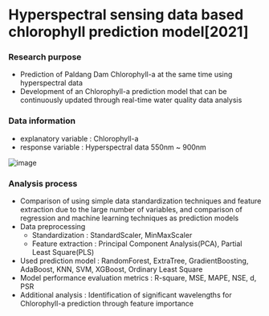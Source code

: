 # Hyperspectral sensing data based chlorophyll prediction model[2021]

### Research purpose
- Prediction of Paldang Dam Chlorophyll-a at the same time using hyperspectral data
- Development of an Chlorophyll-a prediction model that can be continuously updated through real-time water quality data analysis

### Data information
- explanatory variable : Chlorophyll-a
- response variable : Hyperspectral data 550nm ~ 900nm

![image]([https://user-images.githubusercontent.com/79569224/222372098-8b1fc604-c232-4c24-9125-3f4349df1a6b.png](https://www.notion.so/image/https%3A%2F%2Fs3-us-west-2.amazonaws.com%2Fsecure.notion-static.com%2F234ff89f-fcdf-4385-b1d8-e56757189364%2FUntitled.png?id=799b5c0b-80ed-4f8c-a7ef-fdd8ddaec4fe&table=block&spaceId=6cc23a96-8110-4f80-9a0b-4eb515095500&width=2000&userId=e639e6c1-7dd8-4d51-97de-be9ead475dc3&cache=v2))

### Analysis process
- Comparison of using simple data standardization techniques and feature extraction due to the large number of variables, and comparison of regression and machine learning techniques as prediction models
- Data preprocessing
  - Standardization : StandardScaler, MinMaxScaler
  - Feature extraction : Principal Component Analysis(PCA), Partial Least Square(PLS)
- Used prediction model : RandomForest, ExtraTree, GradientBoosting, AdaBoost, KNN, SVM, XGBoost, Ordinary Least Square
- Model performance evaluation metrics : R-square, MSE, MAPE, NSE, d, PSR
- Additional analysis : Identification of significant wavelengths for Chlorophyll-a prediction through feature importance
  
  
